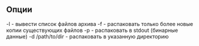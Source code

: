 
## Опции


-l - вывести список файлов архива
-f - распаковать только более новые копии существующих файлов
-p - распаковать в stdout (бинарные данные)
-d /path/to/dir - распаковать в указанную директорию


